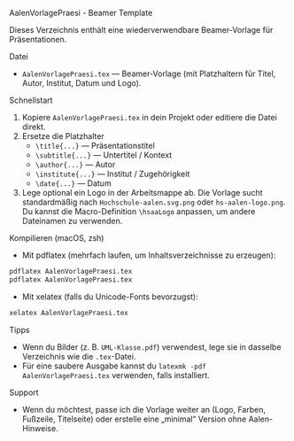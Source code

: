 AalenVorlagePraesi - Beamer Template

Dieses Verzeichnis enthält eine wiederverwendbare Beamer-Vorlage für Präsentationen.

Datei
- `AalenVorlagePraesi.tex` — Beamer-Vorlage (mit Platzhaltern für Titel, Autor, Institut, Datum und Logo).

Schnellstart
1. Kopiere `AalenVorlagePraesi.tex` in dein Projekt oder editiere die Datei direkt.
2. Ersetze die Platzhalter
   - `\title{...}` — Präsentationstitel
   - `\subtitle{...}` — Untertitel / Kontext
   - `\author{...}` — Autor
   - `\institute{...}` — Institut / Zugehörigkeit
   - `\date{...}` — Datum
3. Lege optional ein Logo in der Arbeitsmappe ab. Die Vorlage sucht standardmäßig nach `Hochschule-aalen.svg.png` oder `hs-aalen-logo.png`. Du kannst die Macro-Definition `\hsaaLogo` anpassen, um andere Dateinamen zu verwenden.

Kompilieren (macOS, zsh)
- Mit pdflatex (mehrfach laufen, um Inhaltsverzeichnisse zu erzeugen):

```bash
pdflatex AalenVorlagePraesi.tex
pdflatex AalenVorlagePraesi.tex
```

- Mit xelatex (falls du Unicode-Fonts bevorzugst):

```bash
xelatex AalenVorlagePraesi.tex
```

Tipps
- Wenn du Bilder (z. B. `UML-Klasse.pdf`) verwendest, lege sie in dasselbe Verzeichnis wie die `.tex`-Datei.
- Für eine saubere Ausgabe kannst du `latexmk -pdf AalenVorlagePraesi.tex` verwenden, falls installiert.

Support
- Wenn du möchtest, passe ich die Vorlage weiter an (Logo, Farben, Fußzeile, Titelseite) oder erstelle eine „minimal“ Version ohne Aalen-Hinweise.
